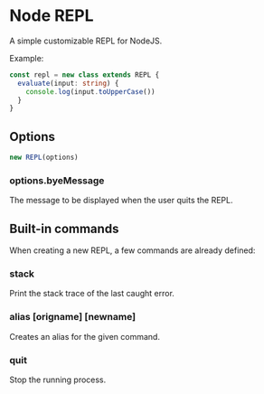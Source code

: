 Node REPL
=========

A simple customizable REPL for NodeJS.

Example:

```ts
const repl = new class extends REPL {
  evaluate(input: string) {
    console.log(input.toUpperCase())
  } 
}
```

## Options

```js
new REPL(options)
```

### options.byeMessage

The message to be displayed when the user quits the REPL.

## Built-in commands

When creating a new REPL, a few commands are already defined:

### stack

Print the stack trace of the last caught error.

### alias [origname] [newname]

Creates an alias for the given command.

### quit

Stop the running process.

